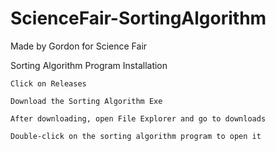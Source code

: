# ScienceFair-SortingAlgorithm
Made by Gordon for Science Fair

Sorting Algorithm Program Installation

    Click on Releases
  
    Download the Sorting Algorithm Exe
  
    After downloading, open File Explorer and go to downloads
  
    Double-click on the sorting algorithm program to open it
